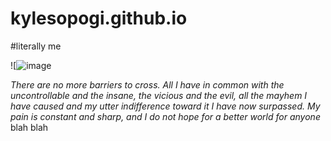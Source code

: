 # kylesopogi.github.io
#literally me 



![![image](https://user-images.githubusercontent.com/118333504/202974066-d3046d41-bd95-4c37-9470-40420a0c4426.png)


*There are no more barriers to cross. All I have in common with the uncontrollable and the insane, the vicious and the evil, all the mayhem I have caused and my utter indifference toward it I have now surpassed. My pain is constant and sharp, and I do not hope for a better world for anyone*
blah blah
